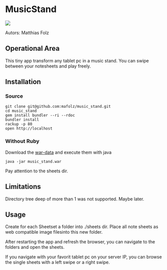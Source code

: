 # MusicStand

![](https://googledrive.com/host/0B9FuofMv3soRS1NEbFhGNTVUdGM/music%20stand.jpg)

Autors: Matthias Folz

## Operational Area

This tiny app transform any tablet pc in a music stand.
You can swipe between your notesheets and play freely.


## Installation

### Source

    git clone git@github.com:mafolz/music_stand.git
    cd music_stand
    gem install bundler --ri --rdoc
    bundler install
    rackup -p 80
    open http://localhost
    

### Without Ruby

Download the [war-data](https://googledrive.com/host/0B9FuofMv3soRS1NEbFhGNTVUdGM/) and execute them with java

    java -jar music_stand.war

Pay attention to the sheets dir.

## Limitations

Directory tree deep of more than 1 was not supported.
Maybe later.

## Usage

Create for each Sheetset a folder into ./sheets dir.
Place all note sheets as web compatible image filesinto this new folder.

After restarting the app and refresh the browser, you can navigate to the folders 
and open the sheets.

If you navigate with your favorit tablet pc on your server IP,
you can browse the single sheets with a left swipe or a right swipe.



